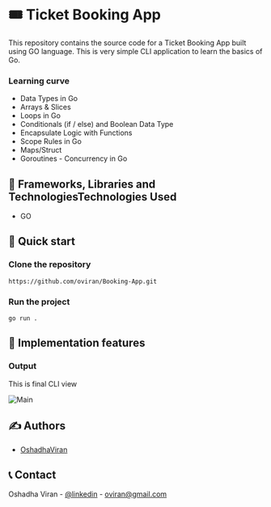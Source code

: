 # 🎟️ Ticket Booking App

This repository contains the source code for a Ticket Booking App built using GO language. 
This is very simple CLI application to learn the basics of Go. 

### Learning curve

- Data Types in Go
- Arrays & Slices
- Loops in Go
- Conditionals (if / else) and Boolean Data Type
- Encapsulate Logic with Functions
- Scope Rules in Go
- Maps/Struct
- Goroutines - Concurrency in Go


## 👷 Frameworks, Libraries and TechnologiesTechnologies Used

- GO

## 🚀 Quick start

### Clone the repository

```
https://github.com/oviran/Booking-App.git
```

### Run the project

```
go run .
````

## 🔧 Implementation features

### Output

This is final CLI view

![Main](./public/1.png)

## ✍️ Authors

- [OshadhaViran](https://github.com/oviran)

## 📞 Contact

Oshadha Viran - [@linkedin](https://www.linkedin.com/in/oshadha-viran-847b751a3/) - oviran@gmail.com


